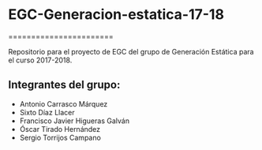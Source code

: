 ﻿# EGC-Generacion-estatica-17-18
=======================

Repositorio para el proyecto de EGC del grupo de Generación Estática para el curso 2017-2018.

## Integrantes del grupo:
 
* Antonio Carrasco Márquez
* Sixto Díaz Llacer
* Francisco Javier Higueras Galván
* Óscar Tirado Hernández
* Sergio Torrijos Campano
